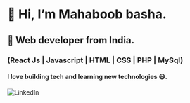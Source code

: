 #  👋 Hi, I’m Mahaboob basha.
## 👀 Web developer from India.
### (React Js | Javascript | HTML | CSS | PHP | MySql) 
#### I love building tech and learning new technologies  😃.
 ![LinkedIn](https://img.shields.io/badge/LinkedIn-Purple?style=for-the-badge&logo=linkedin&logoColor=white)
